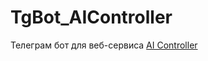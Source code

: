 # TgBot_AIController
 Телеграм бот для веб-сервиса [AI Controller](https://ai-control-service.bubbleapps.io/version-test/)
